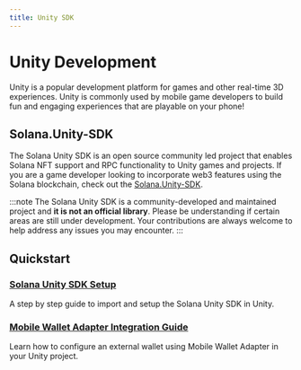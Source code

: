 ```yaml
---
title: Unity SDK
---
```


# Unity Development

Unity is a popular development platform for games and other real-time 3D experiences. Unity is commonly used by mobile game developers to build fun and engaging experiences that are playable on your phone! 

## Solana.Unity-SDK 

The Solana Unity SDK is an open source community led project that enables Solana NFT support and RPC functionality to Unity games and projects. If you are a game developer looking to incorporate web3 features using the Solana blockchain, check out the [Solana.Unity-SDK](https://solana.unity-sdk.gg/).

:::note
The Solana Unity SDK is a community-developed and maintained project and **it is not an official library**. 
Please be understanding if certain areas are still under development. Your 
contributions are always welcome to help address any issues you may encounter.
:::

## Quickstart

### [Solana Unity SDK Setup](https://solana.unity-sdk.gg/docs/installation)
A step by step guide to import and setup the Solana Unity SDK in Unity.

### [Mobile Wallet Adapter Integration Guide](https://solana.unity-sdk.gg/docs/configuration)
Learn how to configure an external wallet using Mobile Wallet Adapter in your Unity project.